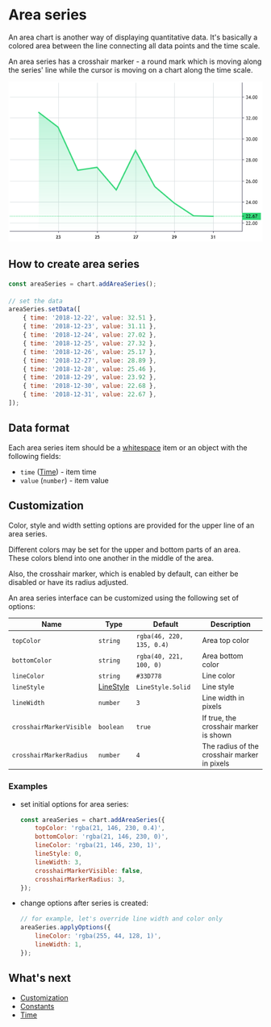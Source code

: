 # Area series

An area chart is another way of displaying quantitative data. It's basically a colored area between the line connecting all data points and the time scale.

An area series has a crosshair marker - a round mark which is moving along the series' line while the cursor is moving on a chart along the time scale.

![Area chart example](./assets/area-series.png "Area chart example")

## How to create area series

```js
const areaSeries = chart.addAreaSeries();

// set the data
areaSeries.setData([
    { time: '2018-12-22', value: 32.51 },
    { time: '2018-12-23', value: 31.11 },
    { time: '2018-12-24', value: 27.02 },
    { time: '2018-12-25', value: 27.32 },
    { time: '2018-12-26', value: 25.17 },
    { time: '2018-12-27', value: 28.89 },
    { time: '2018-12-28', value: 25.46 },
    { time: '2018-12-29', value: 23.92 },
    { time: '2018-12-30', value: 22.68 },
    { time: '2018-12-31', value: 22.67 },
]);
```

## Data format

Each area series item should be a [whitespace](./whitespace-data.md) item or an object with the following fields:

- `time` ([Time](./time.md)) - item time
- `value` (`number`) - item value

## Customization

Color, style and width setting options are provided for the upper line of an area series.

Different colors may be set for the upper and bottom parts of an area.
These colors blend into one another in the middle of the area.

Also, the crosshair marker, which is enabled by default, can either be disabled or have its radius adjusted.

An area series interface can be customized using the following set of options:

|Name|Type|Default|Description|
|-|----|-------|-|
|`topColor`|`string`|`rgba(46, 220, 135, 0.4)`|Area top color|
|`bottomColor`|`string`|`rgba(40, 221, 100, 0)`|Area bottom color|
|`lineColor`|`string`|`#33D778`|Line color|
|`lineStyle`|[LineStyle](./constants.md#linestyle)|`LineStyle.Solid`|Line style|
|`lineWidth`|`number`|`3`|Line width in pixels|
|`crosshairMarkerVisible`|`boolean`|`true`|If true, the crosshair marker is shown|
|`crosshairMarkerRadius`|`number`|`4`|The radius of the crosshair marker in pixels|

### Examples

- set initial options for area series:

    ```js
    const areaSeries = chart.addAreaSeries({
        topColor: 'rgba(21, 146, 230, 0.4)',
        bottomColor: 'rgba(21, 146, 230, 0)',
        lineColor: 'rgba(21, 146, 230, 1)',
        lineStyle: 0,
        lineWidth: 3,
        crosshairMarkerVisible: false,
        crosshairMarkerRadius: 3,
    });
    ```

- change options after series is created:

    ```js
    // for example, let's override line width and color only
    areaSeries.applyOptions({
        lineColor: 'rgba(255, 44, 128, 1)',
        lineWidth: 1,
    });
    ```

## What's next

- [Customization](./customization.md)
- [Constants](./constants.md)
- [Time](./time.md)
